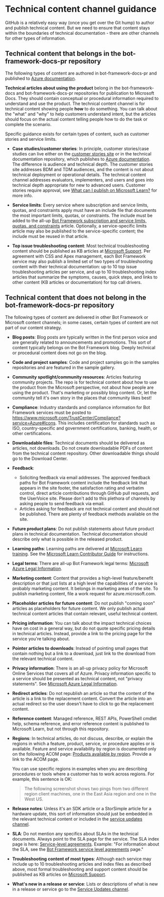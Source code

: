 # Technical content channel guidance

GitHub is a relatively easy way (once you get over the Git hump) to author and publish technical content. But we need to ensure that content stays within the boundaries of technical documentation - there are other channels for other types of information.

## Technical content that belongs in the bot-framework-docs-pr repository

The following types of content are authored in bot-framework-docs-pr and published to [Azure documentation](https://learn.microsoft.com/azure).

**Technical articles about using the product** belong in the bot-framework-docs and bot-framework-docs-pr repositories for publication to Microsoft Docs. They should contain conceptual or procedural information required to understand and use the product. The technical content channel is for technical content showing people **how** to do something. You can talk about the "what" and "why" to help customers understand intent, but the articles should focus on the actual content telling people how to do the task or complete the scenario.

Specific guidance exists for certain types of content, such as customer stories and service limits.

* **Case studies/customer stories**: In principle, customer stories/case studies can live either on the [customer stories site](https://customers.microsoft.com/) or in the technical documentation repository, which publishes to [Azure documentation](https://learn.microsoft.com/azure). The difference is audience and technical depth. The customer stories site addresses BDM and TDM audiences, and the content is not about technical deployment or operational details. The technical content channel addresses evaluators, implementers, and users and goes into technical depth appropriate for new to advanced users. Customer stories require approval, see [What can I publish on Microsoft Learn?](https://review.learn.microsoft.com/help/contribute/contribute-get-started-channel-guidance?branch=main) for more info.

* **Service limits**: Every service where subscription and service limits, quotas, and constraints apply must have an include file that documents the most important limits, quotas, or constraints. The include must be added to the all-up [Bot Framework subscription and service limits, quotas, and constraints](https://learn.microsoft.com/azure/azure-subscription-service-limits) article. Optionally, a service-specific limits article may also be published to the service-specific content; the include must be reused in that article.

* **Top issue troubleshooting content**: Most technical troubleshooting content should be published as KB articles at [Microsoft Support](https://support.microsoft.com/). Per agreement with CSS and Apex management, each Bot Framework service may also publish a limited set of two types of troubleshooting content with their technical documentation: up to 10 top issue troubleshooting articles per service, and up to 10 troubleshooting index articles that summarize the symptoms, causes, quick steps, and links to other content (KB articles or documentation) for top call drivers.

## Technical content that does not belong in the bot-framework-docs-pr repository

The following types of content are delivered in other Bot Framework or Microsoft content channels; in some cases, certain types of content are not part of our content strategy.

* **Blog posts**: Blog posts are typically written in the first person voice and are generally related to announcements and promotions. This sort of content typically belongs on the Bot Framework blog. Deeply technical or procedural content does not go on the blog.

* **Code and project samples**: Code and project samples go in the samples repositories and are featured in the sample gallery.

* **Community spotlight/community resources**: Articles featuring community projects. The repo is for technical content about how to use the product from the Microsoft perspective, not about how people are using the product. That's marketing or possibly blog content. Or, let the community tell it's own story in the places that community likes best!

* **Compliance**: Industry standards and compliance information for Bot Framework services must be posted to https://www.microsoft.com/TrustCenter/Compliance?service=Azure#Icons. This includes certification for standards such as ISO, country-specific and government certifications, banking, health, or other certifications.

* **Downloadable files**: Technical documents should be delivered as articles, not downloads. Do not create downloadable PDFs of content from the technical content repository. Other downloadable things should go to the Download Center.

* **Feedback**:
  * Soliciting feedback via email addresses. The approved feedback paths for Bot Framework content include the feedback link that appears in the site footer, the satisfaction rating and verbatim control, direct article contributions through GitHub pull requests, and the UserVoice site. Please don't add to this plethora of channels by asking people to send feedback via email.
  * Articles asking for feedback are not technical content and should not be published. There are plenty of feedback methods available on the site.

* **Future product plans**: Do not publish statements about future product plans in technical documentation. Technical documentation should describe only what is possible in the released product.

* **Learning paths**: Learning paths are delivered at [Microsoft Learn training](https://learn.microsoft.com/training/). See the [Microsoft Learn Contributor Guide](https://review.learn.microsoft.com/help/learn/?branch=main) for instructions.

* **Legal terms**: There are all-up Bot Framework legal terms: [Microsoft Azure Legal Information](https://azure.microsoft.com/support/legal/).

* **Marketing content**: Content that provides a high-level feature/benefit description or that just lists at a high level the capabilities of a service is probably marketing content. It belongs in marketing areas of the site. To publish marketing content, file a work request for azure.microsoft.com.

* **Placeholder articles for future content**: Do not publish "coming soon" articles as placeholders for future content. We only publish actual technical content articles that contain relevant, useful technical content.

* **Pricing information**: You can talk about the impact technical choices have on cost in a general way, but do not quote specific pricing details in technical articles. Instead, provide a link to the pricing page for the service you're talking about.

* **Pointer articles to downloads**: Instead of pointing small pages that contain nothing but a link to a download, just link to the download from the relevant technical content.

* **Privacy information**: There is an all-up privacy policy for Microsoft Online Services that covers all of Azure. Privacy information specific to a service should be presented as technical content, not "privacy statements". See [Microsoft Azure Legal Information](https://azure.microsoft.com/support/legal/).

* **Redirect articles**:  Do not republish an article so that the content of the article is a link to the replacement content. Convert the article into an actual redirect so the user doesn't have to click to go the replacement content.

* **Reference content**: Managed reference, REST APIs, PowerShell cmdlet help, schema reference, and error reference content is published to Microsoft Learn, but not through this repository.

* **Regions**: In technical articles, do not discuss, describe, or explain the regions in which a feature, product, service, or procedure applies or is available. Feature and service availability by region is documented only on the following ACOM page: [Products available by region](https://azure.microsoft.com/regions/services/). Provide a link to the ACOM page.

  You can use specific regions in examples when you are describing procedures or tools where a customer has to work across regions. For example, this sentence is OK:

  > The following screenshot shows two pings from two different region client machines, one in the East Asia region and one in the West US.

* **Release notes**: Unless it's an SDK article or a StorSimple article for a hardware update, this sort of information should just be embedded in the relevant technical content or included in the [service updates channel](https://azure.microsoft.com/updates/).

* **SLA**: Do not mention any specifics about SLAs in the technical documents. Always point to the SLA page for the service. The SLA index page is here: [Service-level agreements](https://azure.microsoft.com/support/legal/sla/). Example: "For information about the SLA, see the [Bot Framework service level agreements](https://azure.microsoft.com/support/legal/sla/) page."

* **Troubleshooting content of most types**: Although each service may include up to 10 troubleshooting articles and index files as described above, most formal troubleshooting and support content should be published as KB articles on [Microsoft Support](https://support.microsoft.com).

* **What's new in a release or service**:  Lists or descriptions of what is new in a release or service go to the [Service Updates channel](https://azure.microsoft.com/updates/).
